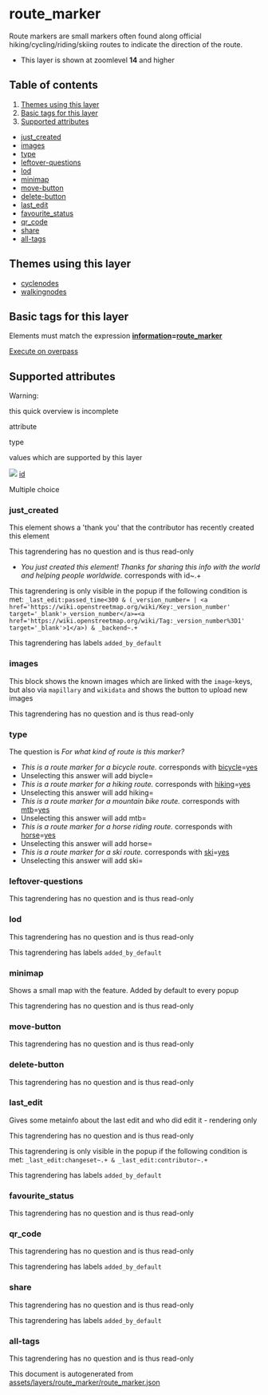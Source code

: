 [//]: # (WARNING: this file is automatically generated. Please find the sources at the bottom and edit those sources)

route\_marker
=============

Route markers are small markers often found along official hiking/cycling/riding/skiing routes to indicate the direction of the route.

*   This layer is shown at zoomlevel **14** and higher

Table of contents
-----------------

1.  [Themes using this layer](#-themes-using-this-layer-)
2.  [Basic tags for this layer](#-basic-tags-for-this-layer-)
3.  [Supported attributes](#-supported-attributes-)

*   [just\_created](#just_created)
*   [images](#images)
*   [type](#type)
*   [leftover-questions](#leftover-questions)
*   [lod](#lod)
*   [minimap](#minimap)
*   [move-button](#move-button)
*   [delete-button](#delete-button)
*   [last\_edit](#last_edit)
*   [favourite\_status](#favourite_status)
*   [qr\_code](#qr_code)
*   [share](#share)
*   [all-tags](#all-tags)

Themes using this layer
-----------------------

*   [cyclenodes](https://mapcomplete.org/cyclenodes)
*   [walkingnodes](https://mapcomplete.org/walkingnodes)

Basic tags for this layer
-------------------------

Elements must match the expression **[information](https://wiki.openstreetmap.org/wiki/Key:information)\=[route\_marker](https://wiki.openstreetmap.org/wiki/Tag:information%3Droute_marker)**

[Execute on overpass](http://overpass-turbo.eu/?Q=%5Bout%3Ajson%5D%5Btimeout%3A90%5D%3B%28%20%20%20%20nwr%5B%22information%22%3D%22route_marker%22%5D%28%7B%7Bbbox%7D%7D%29%3B%0A%29%3Bout%20body%3B%3E%3Bout%20skel%20qt%3B)

Supported attributes
--------------------

Warning:

this quick overview is incomplete

attribute

type

values which are supported by this layer

[![](https://mapcomplete.org/assets/svg/statistics.svg)](https://taginfo.openstreetmap.org/keys/id#values) [id](https://wiki.openstreetmap.org/wiki/Key:id)

Multiple choice

### just\_created

This element shows a 'thank you' that the contributor has recently created this element

This tagrendering has no question and is thus read-only

*   _You just created this element! Thanks for sharing this info with the world and helping people worldwide._ corresponds with id~.+

This tagrendering is only visible in the popup if the following condition is met: `_last_edit:passed_time<300 & (_version_number= | <a href='https://wiki.openstreetmap.org/wiki/Key:_version_number' target='_blank'>_version_number</a>=<a href='https://wiki.openstreetmap.org/wiki/Tag:_version_number%3D1' target='_blank'>1</a>) & _backend~.+`

This tagrendering has labels `added_by_default`

### images

This block shows the known images which are linked with the `image`\-keys, but also via `mapillary` and `wikidata` and shows the button to upload new images

This tagrendering has no question and is thus read-only

### type

The question is _For what kind of route is this marker?_

*   _This is a route marker for a bicycle route._ corresponds with [bicycle](https://wiki.openstreetmap.org/wiki/Key:bicycle)\=[yes](https://wiki.openstreetmap.org/wiki/Tag:bicycle%3Dyes)
*   Unselecting this answer will add biycle=
*   _This is a route marker for a hiking route._ corresponds with [hiking](https://wiki.openstreetmap.org/wiki/Key:hiking)\=[yes](https://wiki.openstreetmap.org/wiki/Tag:hiking%3Dyes)
*   Unselecting this answer will add hiking=
*   _This is a route marker for a mountain bike route._ corresponds with [mtb](https://wiki.openstreetmap.org/wiki/Key:mtb)\=[yes](https://wiki.openstreetmap.org/wiki/Tag:mtb%3Dyes)
*   Unselecting this answer will add mtb=
*   _This is a route marker for a horse riding route._ corresponds with [horse](https://wiki.openstreetmap.org/wiki/Key:horse)\=[yes](https://wiki.openstreetmap.org/wiki/Tag:horse%3Dyes)
*   Unselecting this answer will add horse=
*   _This is a route marker for a ski route._ corresponds with [ski](https://wiki.openstreetmap.org/wiki/Key:ski)\=[yes](https://wiki.openstreetmap.org/wiki/Tag:ski%3Dyes)
*   Unselecting this answer will add ski=

### leftover-questions

This tagrendering has no question and is thus read-only

### lod

This tagrendering has no question and is thus read-only

This tagrendering has labels `added_by_default`

### minimap

Shows a small map with the feature. Added by default to every popup

This tagrendering has no question and is thus read-only

### move-button

This tagrendering has no question and is thus read-only

### delete-button

This tagrendering has no question and is thus read-only

### last\_edit

Gives some metainfo about the last edit and who did edit it - rendering only

This tagrendering has no question and is thus read-only

This tagrendering is only visible in the popup if the following condition is met: `_last_edit:changeset~.+ & _last_edit:contributor~.+`

This tagrendering has labels `added_by_default`

### favourite\_status

This tagrendering has no question and is thus read-only

### qr\_code

This tagrendering has no question and is thus read-only

This tagrendering has labels `added_by_default`

### share

This tagrendering has no question and is thus read-only

This tagrendering has labels `added_by_default`

### all-tags

This tagrendering has no question and is thus read-only

This document is autogenerated from [assets/layers/route\_marker/route\_marker.json](https://github.com/pietervdvn/MapComplete/blob/develop/assets/layers/route_marker/route_marker.json)
